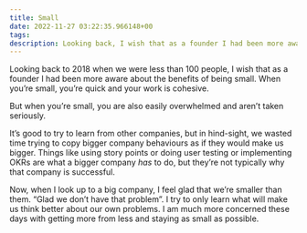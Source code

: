 ```yaml
---
title: Small
date: 2022-11-27 03:22:35.966148+00
tags: 
description: Looking back, I wish that as a founder I had been more aware about the
---
```

Looking back to 2018 when we were less than 100 people, I wish that as a founder I had been more aware about the benefits of being small. When you’re small, you’re quick and your work is cohesive. 

But when you’re small, you are also easily overwhelmed and aren’t taken seriously.

It’s good to try to learn from other companies, but in hind-sight, we wasted time trying to copy bigger company behaviours as if they would make us bigger. Things like using story points or doing user testing or implementing OKRs are what a bigger company *has* to do, but they’re not typically why that company is successful.

Now, when I look up to a big company, I feel glad that we’re smaller than them. “Glad we don’t have that problem”. I try to only learn what will make us think better about our own problems. I am much more concerned these days with getting more from less and staying as small as possible.